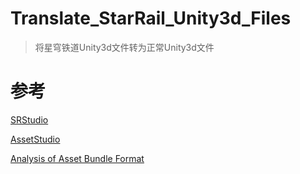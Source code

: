 # Translate_StarRail_Unity3d_Files

> 将星穹铁道Unity3d文件转为正常Unity3d文件

# 参考

[SRStudio](https://github.com/Razmoth/SRStudio)

[AssetStudio](https://github.com/Perfare/AssetStudio)

[Analysis of Asset Bundle Format](https://programmersought.com/article/61574758150/)
